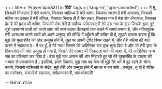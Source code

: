 +++
title = 'Prayer bpn8311 in हिंदी'
tags = ['lang-hi', 'bpn-unsorted']
+++
हे तू, जिसकी निकटता है मेरी कामना, जिसका सान्निध्य है मेरी आशा, जिसका स्मरण है मेरी आकांक्षा, जिसकी महिमा का दरबार है मेरी मंजिल, जिसका निवास ही है मेरा लक्ष्य, जिसका नाम है मेरा रोग-निवारक, जिसका प्रेम है मेरे हृदय की शक्ति, जिसकी सेवा मेरी है सर्वोच्च अभिलाषा; मैं तेरे उस नाम के द्वारा जिसके द्वारा तूने, तुझे पहचानने वालों को अपने ज्ञान की परम उदात्त ऊँचाइयांं तक उड़ने में समर्थ बनाया है, और भक्तिपूर्वक तेरी आराधना करने वालों को अपने अनुग्रह की परिधि में पहुँचने की शक्ति दी है, तुझसे याचना करता हूँ कि मुझे तेरे मुखारविंद की ओर उन्मुख होने में, तुझ पर अपनी दृष्टि स्थिर रखने में, और तेरी महिमा की बात करने में सहायता दे।
मैं वह हूँ, हे मेरे नाथ! जिसने तेरे अतिरिक्त सब कुछ भुला दिया है और जो तेरी कृपा के दिवास्त्रोत की ओर उन्मुख हो गया है, जिसने तेरे दरबार की निकटता पाने की आशा में, तेरे अतिरिक्त अन्य सब का परित्याग कर दिया है। देख मुझे उस आसन की ओर निहारते हुए जो तेरे मुखारबिंद के प्रकाश की भव्यता से प्रकाशमान है। इसलिये, हमारे प्रियतम, मुझ तक वह भेज जो मुझे तेरे धर्म में दृढ़ रहने के योग्य बनाये, जिससे नास्तिकों के संदेह, मुझे तेरी ओर उन्मुख होने में बाधक न बन सकें। वस्तुतः, तू ही है शक्ति का परमेश्वर, संकटों में सहायक, सर्वप्रतापशाली, सामर्थ्यशाली!

-- Bahá'u'lláh

